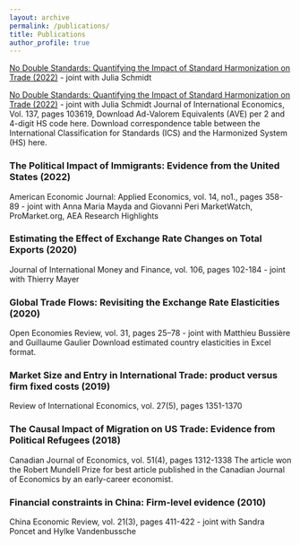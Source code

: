 ```yaml
---
layout: archive
permalink: /publications/
title: Publications
author_profile: true
---
```

[No Double Standards: Quantifying the Impact of Standard Harmonization on Trade (2022)](https://pages.github.com/) - joint with Julia Schmidt

<a href="https://www.bankofcanada.ca/">No Double Standards: Quantifying the Impact of Standard Harmonization on Trade (2022)</a> - joint with Julia Schmidt
Journal of International Economics, Vol. 137, pages 103619,
Download Ad-Valorem Equivalents (AVE) per 2 and 4-digit HS code here.
Download correspondence table between the International Classification for Standards (ICS) and the Harmonized System (HS) here.

### The Political Impact of Immigrants: Evidence from the United States (2022)
American Economic Journal: Applied Economics, vol. 14, no1., pages 358-89 - joint with Anna Maria Mayda and Giovanni Peri
MarketWatch, ProMarket.org, AEA Research Highlights

### Estimating the Effect of Exchange Rate Changes on Total Exports (2020)
Journal of International Money and Finance, vol. 106, pages 102-184 - joint with Thierry Mayer

### Global Trade Flows: Revisiting the Exchange Rate Elasticities (2020)
Open Economies Review, vol. 31, pages 25–78 - joint with Matthieu Bussière and Guillaume Gaulier
Download estimated country elasticities in Excel format.

### Market Size and Entry in International Trade: product versus firm fixed costs (2019)
Review of International Economics, vol. 27(5), pages 1351-1370

### The Causal Impact of Migration on US Trade: Evidence from Political Refugees (2018)
Canadian Journal of Economics, vol. 51(4), pages 1312-1338
The article won the Robert Mundell Prize for best article published in the Canadian Journal of Economics by an early-career economist.

### Financial constraints in China: Firm-level evidence (2010)
China Economic Review, vol. 21(3), pages 411-422 - joint with Sandra Poncet and Hylke Vandenbussche
